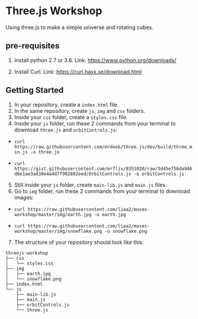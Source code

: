 # Three.js Workshop

Using three.js to make a simple universe and rotating cubes.

## pre-requisites
1. Install python 2.7 or 3.6. Link: https://www.python.org/downloads/

2. Install Curl. Link: https://curl.haxx.se/download.html




## Getting Started
1. In your repository, create a `index.html` file.
2. In the same repository, create `js`, `img` and `css` folders.
3. Inside your `css` folder, create a `styles.css` file.
4. Inside your `js` folder, run these 2 commands from your terminal to download `three.js` and `orbitControls.js`: 
- `curl https://raw.githubusercontent.com/mrdoob/three.js/dev/build/three.min.js -o three.js`

- `curl https://gist.githubusercontent.com/mrflix/8351020/raw/3d45ef56da946d6e1ae3ad30e4a4d7f992892eed/OrbitControls.js -o orbitControls.js`
5. Still inside your `js` folder, create `main-lib.js` and `main.js` files.
6. Go to `img` folder, run these 2 commands from your terminal to download images:

- `curl https://raw.githubusercontent.com/liaa2/muses-workshop/master/img/earth.jpg -o earth.jpg`


- `curl https://raw.githubusercontent.com/liaa2/muses-workshop/master/img/snowflake.png -o snowflake.png`
7. The structure of your repository should look like this:

```
threejs-workshop
├── css
│   └── styles.css
├── img
│   ├── earth.jpg
│   └── snowflake.png
├── index.html
└── js
    ├── main-lib.js
    ├── main.js
    ├── orbitControls.js
    └── three.js
```